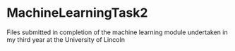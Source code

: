 # MachineLearningTask2

Files submitted in completion of the machine learning module undertaken in my third year at the University of Lincoln
